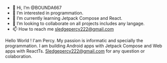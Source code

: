 - 👋 Hi, I’m @BOUNDA667
- 👀 I’m interested in programmation.
- 🌱 I’m currently learning Jetpack Compose and React.
- 💞️ I’m looking to collaborate on all projects includes any langage.
- 📫 How to reach me sledgepercy222@gmail.com

<!---
BOUNDA667/BOUNDA667 is a ✨ special ✨ repository because its `README.md` (this file) appears on your GitHub profile.
You can click the Preview link to take a look at your changes.
--->
Hello World ! I'am Percy.
My passion is informatic and specially the programmation.
I am building Android apps with Jetpack Compose and Web apps with ReactTs.
Sledgepercy222@gmail.com for any question or colaboration.
